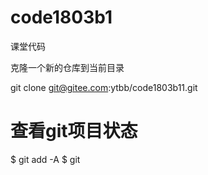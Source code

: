 # code1803b1
课堂代码

  克隆一个新的仓库到当前目录

  git clone git@gitee.com:ytbb/code1803b11.git

  # 查看git项目状态

  $ git add -A
  $ git
